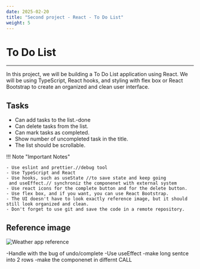 ```yaml
---
date: 2025-02-20
title: "Second project - React - To Do List"
weight: 5
---
```


# To Do List

---

In this project, we will be building a To Do List application using React. We will be using TypeScript, React hooks, and styling with flex box or React Bootstrap to create an organized and clean user interface.

## Tasks

- Can add tasks to the list.-done
- Can delete tasks from the list.
- Can mark tasks as completed.
- Show number of uncompleted task in the title.
- The list should be scrollable.

!!! Note "Important Notes"

    - Use eslint and prettier.//debug tool
    - Use TypeScript and React
    - Use hooks, such as useState //to save state and keep going
     and useEffect.// synchroniz the componenet with external system
    - Use react icons for the complete button and for the delete button. 
    - Use flex box, and if you want, you can use React Bootstrap.
    - The UI doesn't have to look exactly reference image, but it should still look organized and clean.
    - Don't forget to use git and save the code in a remote repository.

## Reference image

![Weather app reference](/assets/images/OptimusTraining/toDoList.png)

-Handle with the bug of undo/complete
-Use useEffect
-make long sentce into 2 rows
-make the componenet in differnt CALL
